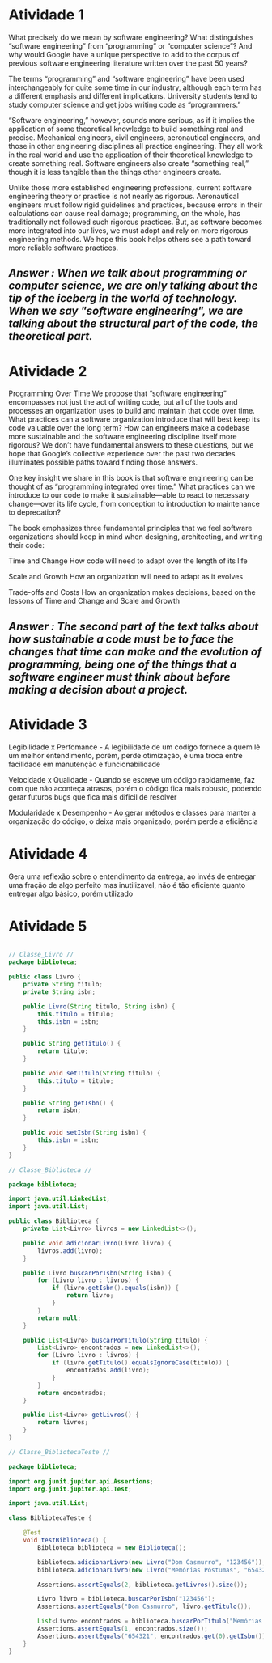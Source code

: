   # Atividade 1
What precisely do we mean by software engineering? What distinguishes “software engineering” from “programming” or “computer science”? And why would Google have a unique perspective to add to the corpus of previous software engineering literature written over the past 50 years?
 
The terms “programming” and “software engineering” have been used interchangeably for quite some time in our industry, although each term has a different emphasis and different implications. University students tend to study computer science and get jobs writing code as “programmers.”
 
“Software engineering,” however, sounds more serious, as if it implies the application of some theoretical knowledge to build something real and precise. Mechanical engineers, civil engineers, aeronautical engineers, and those in other engineering disciplines all practice engineering. They all work in the real world and use the application of their theoretical knowledge to create something real. Software engineers also create “something real,” though it is less tangible than the things other engineers create.
 
Unlike those more established engineering professions, current software engineering theory or practice is not nearly as rigorous. Aeronautical engineers must follow rigid guidelines and practices, because errors in their calculations can cause real damage; programming, on the whole, has traditionally not followed such rigorous practices. But, as software becomes more integrated into our lives, we must adopt and rely on more rigorous engineering methods. We hope this book helps others see a path toward more reliable software practices.

## *Answer : When we talk about programming or computer science, we are only talking about the tip of the iceberg in the world of technology. When we say "software engineering", we are talking about the structural part of the code, the theoretical part.*

 # Atividade 2
Programming Over Time
We propose that “software engineering” encompasses not just the act of writing code, but all of the tools and processes an organization uses to build and maintain that code over time. What practices can a software organization introduce that will best keep its code valuable over the long term? How can engineers make a codebase more sustainable and the software engineering discipline itself more rigorous? We don’t have fundamental answers to these questions, but we hope that Google’s collective experience over the past two decades illuminates possible paths toward finding those answers.
 
One key insight we share in this book is that software engineering can be thought of as “programming integrated over time.” What practices can we introduce to our code to make it sustainable—able to react to necessary change—over its life cycle, from conception to introduction to maintenance to deprecation?
 
The book emphasizes three fundamental principles that we feel software organizations should keep in mind when designing, architecting, and writing their code:
 
Time and Change
How code will need to adapt over the length of its life
 
Scale and Growth
How an organization will need to adapt as it evolves
 
Trade-offs and Costs
How an organization makes decisions, based on the lessons of Time and Change and Scale and Growth


## *Answer : The second part of the text talks about how sustainable a code must be to face the changes that time can make and the evolution of programming, being one of the things that a software engineer must think about before making a decision about a project.*


 # Atividade 3 
Legibilidade x Perfomance - A legibilidade de um codígo fornece a quem lê um melhor entendimento, porém, perde otimização, é uma troca entre facilidade em manutenção e funcionabilidade

Velocidade x Qualidade - Quando se escreve um código rapidamente, faz com que não aconteça atrasos, porém o código fica mais robusto, podendo gerar futuros bugs que fica mais dificil de resolver

Modularidade x Desempenho - Ao gerar métodos e classes para manter a organização do código, o deixa mais organizado, porém perde a eficiência

 # Atividade 4
Gera uma reflexão sobre o entendimento da entrega, ao invés de entregar uma fração de algo perfeito mas inutilizavel, não é tão eficiente quanto entregar algo básico, porém utilizado

 # Atividade 5
```java

// Classe_Livro //
package biblioteca;

public class Livro {
    private String titulo;
    private String isbn;

    public Livro(String titulo, String isbn) {
        this.titulo = titulo;
        this.isbn = isbn;
    }

    public String getTitulo() {
        return titulo;
    }

    public void setTitulo(String titulo) {
        this.titulo = titulo;
    }

    public String getIsbn() {
        return isbn;
    }

    public void setIsbn(String isbn) {
        this.isbn = isbn;
    }
}

// Classe_Biblioteca //

package biblioteca;

import java.util.LinkedList;
import java.util.List;

public class Biblioteca {
    private List<Livro> livros = new LinkedList<>();

    public void adicionarLivro(Livro livro) {
        livros.add(livro);
    }

    public Livro buscarPorIsbn(String isbn) {
        for (Livro livro : livros) {
            if (livro.getIsbn().equals(isbn)) {
                return livro;
            }
        }
        return null;
    }

    public List<Livro> buscarPorTitulo(String titulo) {
        List<Livro> encontrados = new LinkedList<>();
        for (Livro livro : livros) {
            if (livro.getTitulo().equalsIgnoreCase(titulo)) {
                encontrados.add(livro);
            }
        }
        return encontrados;
    }

    public List<Livro> getLivros() {
        return livros;
    }
}

// Classe_BibliotecaTeste //

package biblioteca;

import org.junit.jupiter.api.Assertions;
import org.junit.jupiter.api.Test;

import java.util.List;

class BibliotecaTeste {

    @Test
    void testBiblioteca() {
        Biblioteca biblioteca = new Biblioteca();

        biblioteca.adicionarLivro(new Livro("Dom Casmurro", "123456"));
        biblioteca.adicionarLivro(new Livro("Memórias Póstumas", "654321"));

        Assertions.assertEquals(2, biblioteca.getLivros().size());

        Livro livro = biblioteca.buscarPorIsbn("123456");
        Assertions.assertEquals("Dom Casmurro", livro.getTitulo());

        List<Livro> encontrados = biblioteca.buscarPorTitulo("Memórias Póstumas");
        Assertions.assertEquals(1, encontrados.size());
        Assertions.assertEquals("654321", encontrados.get(0).getIsbn());
    }
}

